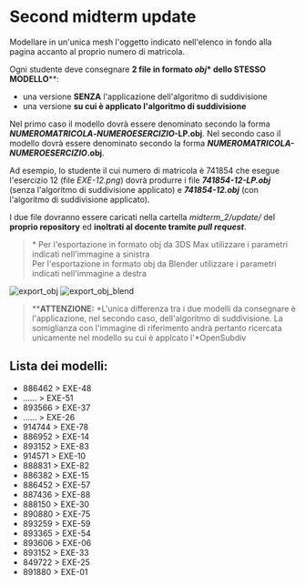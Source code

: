 # Second midterm update

Modellare in un'unica mesh l'oggetto indicato nell'elenco in fondo alla pagina 
accanto al proprio numero di matricola.   

Ogni studente deve consegnare **2 file in formato _obj_\* dello STESSO 
MODELLO**\*\*:

- una versione **SENZA** l'applicazione dell'algoritmo di suddivisione
- una versione **su cui è applicato l'algoritmo di suddivisione**

Nel primo caso il modello dovrà essere denominato secondo la forma 
**_NUMEROMATRICOLA_-_NUMEROESERCIZIO_-LP.obj**.
Nel secondo caso il modello dovrà essere denominato secondo la forma 
**_NUMEROMATRICOLA-NUMEROESERCIZIO_.obj**.

Ad esempio, lo studente il cui numero di matricola è 741854 che esegue 
l'esercizio 12 (file *EXE-12.png*) dovrà produrre i file 
_**741854-12-LP.obj**_ (senza l'algoritmo di suddivisione applicato) e 
_**741854-12.obj**_ (con l'algoritmo di suddivisione applicato).

I due file dovranno essere caricati nella cartella *midterm_2/update/* del 
**proprio repository** ed **inoltrati al docente tramite _pull request_**.
> \* Per l'esportazione in formato obj da 3DS Max utilizzare i parametri 
indicati nell'immagine a sinistra   
Per l'esportazione in formato obj da Blender utilizzare i parametri indicati 
nell'immagine a destra

![export_obj](https://github.com/strumet/modeling/raw/master/archive/obj_export.png) 
![export_obj_blend](https://github.com/strumet/modeling/raw/master/archive/obj_export_blend.png)

> \*\***ATTENZIONE:** *L'unica differenza tra i due modelli da consegnare è 
l'applicazione, nel secondo caso, dell'algoritmo di suddivisione. La 
somiglianza con l'immagine di riferimento andrà pertanto ricercata unicamente 
nel modello su cui è applcato l'*OpenSubdiv

## Lista dei modelli:

-	886462	>	EXE-48
-	......	>	EXE-51
-	893566	>	EXE-37
-	......	>	EXE-26
-	914744	>	EXE-78
-	886952	>	EXE-14
-	893152	>	EXE-83
-	914571	>	EXE-10
-	888831	>	EXE-82
-	886382	>	EXE-15
-	886452	>	EXE-57
-	887436	>	EXE-88
-	888150	>	EXE-30
-	890880	>	EXE-75
-	893259	>	EXE-59
-	893365	>	EXE-54
-	893606	>	EXE-06
-	893152	>	EXE-33
-	849722	>	EXE-25
-	891880	>	EXE-01
<!---
-		>	EXE-00
-		>	EXE-41
-		>	EXE-27
-		>	EXE-93
-		>	EXE-76
-		>	EXE-13
-		>	EXE-29
-		>	EXE-45
-		>	EXE-50
-		>	EXE-65
-		>	EXE-67
-		>	EXE-12
-		>	EXE-60
-		>	EXE-69
-		>	EXE-32
-		>	EXE-86
-		>	EXE-42
-		>	EXE-84
-		>	EXE-58
-		>	EXE-91
-		>	EXE-53
-		>	EXE-09
-		>	EXE-62
-		>	EXE-46
-		>	EXE-79
-		>	EXE-71
-		>	EXE-55
-		>	EXE-03
-		>	EXE-21
-		>	EXE-31
-		>	EXE-22
-		>	EXE-35
-		>	EXE-66
-		>	EXE-16
-		>	EXE-73
-		>	EXE-72
-		>	EXE-20
-		>	EXE-44
-		>	EXE-23
-		>	EXE-02
-		>	EXE-92
-		>	EXE-47
-		>	EXE-28
-		>	EXE-36
-		>	EXE-81
-		>	EXE-94
-		>	EXE-11
-		>	EXE-87
-		>	EXE-56
-		>	EXE-74
-		>	EXE-49
-		>	EXE-90
-		>	EXE-43
-		>	EXE-77
-		>	EXE-39
-		>	EXE-52
-		>	EXE-80
-		>	EXE-07
-		>	EXE-24
-		>	EXE-89
-		>	EXE-64
-		>	EXE-68
-		>	EXE-63
-		>	EXE-85
-		>	EXE-18
-		>	EXE-17
-		>	EXE-04
-		>	EXE-34
-		>	EXE-40
-		>	EXE-19
-		>	EXE-70
-		>	EXE-38
-		>	EXE-95
-		>	EXE-08
-		>	EXE-05
-		>	EXE-61
--->
